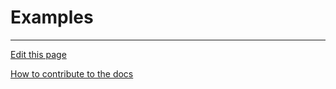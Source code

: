 # Examples

---
[Edit this page](https://github.com/saascade/platform.saascade.com/edit/main/Hub/Organizations/Projects/Vision/README.md)

[How to contribute to the docs](../../../../General/HowToContribute/README.md)
